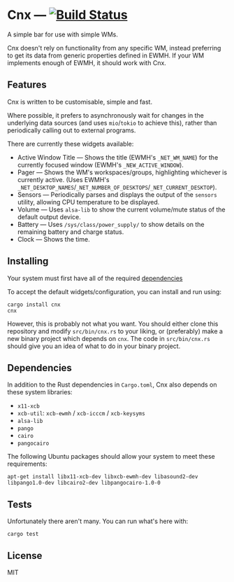 # Cnx — [![Build Status](https://travis-ci.org/mjkillough/cnx.svg?branch=master)](https://travis-ci.org/mjkillough/cnx)

A simple bar for use with simple WMs.

Cnx doesn't rely on functionality from any specific WM, instead preferring to get its data from generic properties defined in EWMH. If your WM implements enough of EWMH, it should work with Cnx.


## Features

Cnx is written to be customisable, simple and fast.

Where possible, it prefers to asynchronously wait for changes in the underlying data sources (and uses `mio`/`tokio` to achieve this), rather than periodically calling out to external programs.

There are currently these widgets available:
 - Active Window Title — Shows the title (EWMH's `_NET_WM_NAME`) for the currently focused window (EWMH's `_NEW_ACTIVE_WINDOW`).
 - Pager — Shows the WM's workspaces/groups, highlighting whichever is currently active. (Uses EWMH's `_NET_DESKTOP_NAMES`/`_NET_NUMBER_OF_DESKTOPS`/`_NET_CURRENT_DESKTOP`).
 - Sensors — Periodically parses and displays the output of the `sensors` utility, allowing CPU temperature to be displayed.
 - Volume — Uses `alsa-lib` to show the current volume/mute status of the default output device.
 - Battery — Uses `/sys/class/power_supply/` to show details on the remaining battery and charge status.
 - Clock — Shows the time.


## Installing

Your system must first have all of the required [dependencies](#dependencies)

To accept the default widgets/configuration, you can install and run using:

```
cargo install cnx
cnx
```

However, this is probably not what you want. You should either clone this repository and modify `src/bin/cnx.rs` to your liking, or (preferably) make a new binary project which depends on `cnx`. The code in `src/bin/cnx.rs` should give you an idea of what to do in your binary project.


## Dependencies

In addition to the Rust dependencies in `Cargo.toml`, Cnx also depends on these system libraries:
 - `x11-xcb`
 - `xcb-util`: `xcb-ewmh` / `xcb-icccm` / `xcb-keysyms`
 - `alsa-lib`
 - `pango`
 - `cairo`
 - `pangocairo`

The following Ubuntu packages should allow your system to meet these requirements:

```
apt-get install libx11-xcb-dev libxcb-ewmh-dev libasound2-dev libpango1.0-dev libcairo2-dev libpangocairo-1.0-0
```


## Tests

Unfortunately there aren't many. You can run what's here with:

```
cargo test
```


## License

MIT
